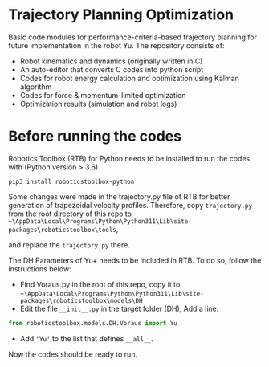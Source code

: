 # Trajectory Planning Optimization
Basic code modules for performance-criteria-based trajectory planning for future implementation in the robot Yu. The repository consists of:

* Robot kinematics and dynamics (originally written in C)
* An auto-editor that converts C codes into python script
* Codes for robot energy calculation and optimization using Kalman algorithm
* Codes for force & momentum-limited optimization
* Optimization results (simulation and robot logs)

# Before running the codes
Robotics Toolbox (RTB) for Python needs to be installed to run the codes with (Python version > 3.6)

```shell script
pip3 install roboticstoolbox-python
```

Some changes were made in the trajectory.py file of RTB for better generation of trapezoidal velocity profiles. Therefore, copy `trajectory.py` from the root directory of this repo to `~\AppData\Local\Programs\Python\Python311\Lib\site-packages\roboticstoolbox\tools`,

and replace the `trajectory.py` there.

The DH Parameters of Yu+ needs to be included in RTB. To do so, follow the instructions below:

* Find Voraus.py in the root of this repo, copy it to `~\AppData\Local\Programs\Python\Python311\Lib\site-packages\roboticstoolbox\models\DH`
* Edit the file `__init__.py` in the target folder (DH), Add a line:

```python
from roboticstoolbox.models.DH.Voraus import Yu
```

* Add `'Yu'` to the list that defines `__all__`.

Now the codes should be ready to run.